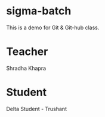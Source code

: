 # sigma-batch
This is a demo for Git & Git-hub class.


# Teacher
Shradha Khapra

# Student
Delta Student - Trushant
